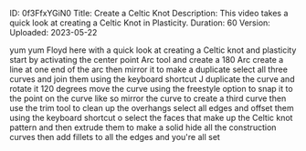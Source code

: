 ID: 0f3FfxYGiN0
Title: Create a Celtic Knot
Description: This video takes a quick look at creating a Celtic Knot in Plasticity.
Duration: 60
Version: 
Uploaded: 2023-05-22

yum yum Floyd here with a quick look at
creating a Celtic knot and plasticity
start by activating the center point Arc
tool and create a 180 Arc create a line
at one end of the arc then mirror it to
make a duplicate
select all three curves and join them
using the keyboard shortcut J duplicate
the curve and rotate it 120 degrees
move the curve using the freestyle
option to snap it to the point on the
curve like so
mirror the curve to create a third curve
then use the trim tool to clean up the
overhangs
select all edges and offset them using
the keyboard shortcut o
select the faces that make up the Celtic
knot pattern and then extrude them to
make a solid
hide all the construction curves then
add fillets to all the edges and you're
all set

